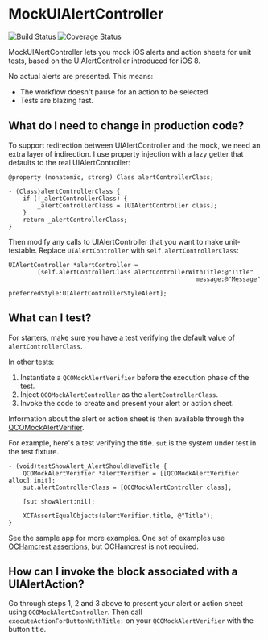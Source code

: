# MockUIAlertController

[![Build Status](https://travis-ci.org/jonreid/MockUIAlertController.svg?branch=master)](https://travis-ci.org/jonreid/MockUIAlertController)
[![Coverage Status](https://coveralls.io/repos/jonreid/MockUIAlertController/badge.svg?branch=master&service=github)](https://coveralls.io/github/jonreid/MockUIAlertController?branch=master)

MockUIAlertController lets you mock iOS alerts and action sheets for unit tests,
based on the UIAlertController introduced for iOS 8.

No actual alerts are presented. This means:

* The workflow doesn't pause for an action to be selected
* Tests are blazing fast.


## What do I need to change in production code?

To support redirection between UIAlertController and the mock, we need an extra
layer of indirection. I use property injection with a lazy getter that defaults
to the real UIAlertController:

```obj-c
@property (nonatomic, strong) Class alertControllerClass;
```

```obj-c
- (Class)alertControllerClass {
    if (!_alertControllerClass) {
        _alertControllerClass = [UIAlertController class];
    }
    return _alertControllerClass;
}
```

Then modify any calls to UIAlertController that you want to make unit-testable.
Replace `UIAlertController` with `self.alertControllerClass`:

```obj-c
UIAlertController *alertController =
        [self.alertControllerClass alertControllerWithTitle:@"Title"
                                                    message:@"Message"
                                             preferredStyle:UIAlertControllerStyleAlert];
```
 

## What can I test?

For starters, make sure you have a test verifying the default value of
`alertControllerClass`.

In other tests:

1. Instantiate a `QCOMockAlertVerifier` before the execution phase of the test.
2. Inject `QCOMockAlertController` as the `alertControllerClass`.
3. Invoke the code to create and present your alert or action sheet.

Information about the alert or action sheet is then available through the
[QCOMockAlertVerifier](https://github.com/jonreid/MockUIAlertController/blob/master/TestSupport/QCOMockAlertVerifier.h).

For example, here's a test verifying the title. `sut` is the system under test
in the test fixture.

```obj-c
- (void)testShowAlert_AlertShouldHaveTitle {
    QCOMockAlertVerifier *alertVerifier = [[QCOMockAlertVerifier alloc] init];
    sut.alertControllerClass = [QCOMockAlertController class];

    [sut showAlert:nil];

    XCTAssertEqualObjects(alertVerifier.title, @"Title");
}
```

See the sample app for more examples. One set of examples use
[OCHamcrest assertions](https://github.com/hamcrest/OCHamcrest), but OCHamcrest
is not required.


## How can I invoke the block associated with a UIAlertAction?

Go through steps 1, 2 and 3 above to present your alert or action sheet using
`QCOMockAlertController`. Then call `-executeActionForButtonWithTitle:` on your
`QCOMockAlertVerifier` with the button title.
